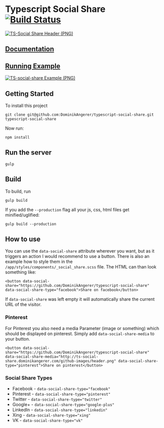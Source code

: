 # Typescript Social Share [![Build Status](https://travis-ci.org/DominikAngerer/typescript-social-share.svg?branch=master)](https://travis-ci.org/DominikAngerer/typescript-social-share)
[![TS-Social Share Header (PNG)](http://ts-social-share.dominikangerer.com/github-images/header.png?v=2)](http://ts-social-share.dominikangerer.com/)

## [Documentation](http://ts-social-share.dominikangerer.com/docs/)

## [Running Example](http://ts-social-share.dominikangerer.com/)

[![TS-social-share Example (PNG)](http://ts-social-share.dominikangerer.com/github-images/example.png?v=2)](http://ts-social-share.dominikangerer.com/)

## Getting Started

To install this project
```
git clone git@github.com:DominikAngerer/typescript-social-share.git typescript-social-share
```

Now run:
```
npm install
```

## Run the server
```
gulp
```

## Build
To build, run
```
gulp build
```
If you add the `--production` flag all your js, css, html files get minified/uglified:
```
gulp build --production
```


## How to use

You can use the `data-social-share` attribute wherever you want, but as it triggers an action I would recommend to use a button.
There is also an example how to style them in the `/app/styles/components/_social_share.scss` file. The HTML can than look something like:

```
<button data-social-share="https://github.com/DominikAngerer/typescript-social-share" data-social-share-type="facebook">Share on facebook</button>
```

If `data-social-share` was left empty it will automatically share the current URL of the visitor.

### Pinterest

For Pinterest you also need a media Parameter (image or something) which should be displayed on pinterest. Simply add `data-social-share-media` to your button.

```
<button data-social-share="https://github.com/DominikAngerer/typescript-social-share" data-social-share-media="http://ts-social-share.dominikangerer.com/github-images/header.png" data-social-share-type="pinterest">Share on pinterest</button>
```

### Social Share Types
- Facebook - `data-social-share-type="facebook"`
- Pinterest - `data-social-share-type="pinterest"`
- Twitter - `data-social-share-type="twitter"`
- Google+ - `data-social-share-type="google-plus"`
- LinkedIn - `data-social-share-type="linkedin"`
- Xing - `data-social-share-type="xing"`
- VK - `data-social-share-type="vk"`
